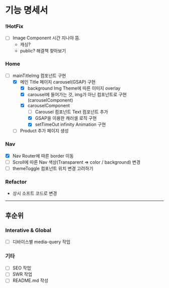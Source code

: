 # 기능 명세서

### !HotFix

- [ ] Image Component 시간 지나야 뜸.
  - 캐싱?
  - public?
    해결책 찾아보기

### Home

- [ ] mainTitleImg 컴포넌트 구현
  - [x] 메인 Title 페이지 carousel(GSAP) 구현
    - [x] background Img Theme에 따른 이미지 overlay
    - [x] carousel에 들어가는 것, img가 아닌 컴포넌트로 구현(carouselComponent)
    - [x] carouselComponent
      - [ ] Carousel 컴포넌트 Text 컴포넌트 추가
      - [x] GSAP을 이용한 캐러셀 로직 구현
      - [x] setTimeOut infinity Animation 구현
  - [ ] Product 추가 페이지 생성

### Nav

- [x] Nav Router에 따른 border 이동
- [ ] Scroll에 따른 Nav 색상(Transparent => color / background) 변경
- [ ] themeToggle 컴포넌트 위치 변경 고려하기

### Refactor

- 상시 소프트 코드로 변경

---

## 후순위

### Interative & Global

- [ ] 디바이스별 media-query 작업

### 기타

- [ ] SEO 작업
- [ ] SWR 작업
- [ ] README.md 작성
